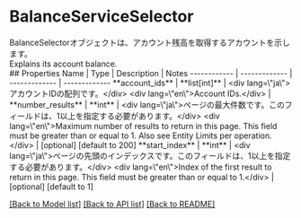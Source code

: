 # BalanceServiceSelector

<div lang=\"ja\">BalanceSelectorオブジェクトは、アカウント残高を取得するアカウントを示します。</div> <div lang=\"en\">Explains its account balance.</div> 
## Properties
Name | Type | Description | Notes
------------ | ------------- | ------------- | -------------
**account_ids** | **list[int]** | &lt;div lang&#x3D;\&quot;ja\&quot;&gt;アカウントIDの配列です。&lt;/div&gt; &lt;div lang&#x3D;\&quot;en\&quot;&gt;Account IDs.&lt;/div&gt;  | 
**number_results** | **int** | &lt;div lang&#x3D;\&quot;ja\&quot;&gt;ページの最大件数です。このフィールドは、1以上を指定する必要があります。&lt;/div&gt; &lt;div lang&#x3D;\&quot;en\&quot;&gt;Maximum number of results to return in this page. This field must be greater than or equal to 1. Also see Entity Limits per operation.&lt;/div&gt;  | [optional] [default to 200]
**start_index** | **int** | &lt;div lang&#x3D;\&quot;ja\&quot;&gt;ページの先頭のインデックスです。このフィールドは、1以上を指定する必要があります。&lt;/div&gt; &lt;div lang&#x3D;\&quot;en\&quot;&gt;Index of the first result to return in this page. This field must be greater than or equal to 1.&lt;/div&gt;  | [optional] [default to 1]

[[Back to Model list]](../README.md#documentation-for-models) [[Back to API list]](../README.md#documentation-for-api-endpoints) [[Back to README]](../README.md)


